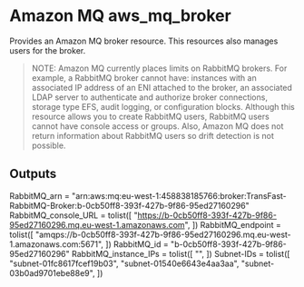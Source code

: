 # Amazon MQ aws_mq_broker

Provides an Amazon MQ broker resource. This resources also manages users for the broker.

> NOTE:
> Amazon MQ currently places limits on RabbitMQ brokers. For example, a RabbitMQ broker cannot have: instances with an associated IP address of an ENI attached to the broker, an associated LDAP server to authenticate and authorize broker connections, storage type EFS, audit logging, or configuration blocks. Although this resource allows you to create RabbitMQ users, RabbitMQ users cannot have console access or groups. Also, Amazon MQ does not return information about RabbitMQ users so drift detection is not possible.

## Outputs

RabbitMQ_arn = "arn:aws:mq:eu-west-1:458838185766:broker:TransFast-RabbitMQ-Broker:b-0cb50ff8-393f-427b-9f86-95ed27160296"
RabbitMQ_console_URL = tolist([
"https://b-0cb50ff8-393f-427b-9f86-95ed27160296.mq.eu-west-1.amazonaws.com",
])
RabbitMQ_endpoint = tolist([
"amqps://b-0cb50ff8-393f-427b-9f86-95ed27160296.mq.eu-west-1.amazonaws.com:5671",
])
RabbitMQ_id = "b-0cb50ff8-393f-427b-9f86-95ed27160296"
RabbitMQ_instance_IPs = tolist([
"",
])
Subnet-IDs = tolist([
"subnet-01fc8617fcef19b03",
"subnet-01540e6643e4aa3aa",
"subnet-03b0ad9701ebe88e9",
])
